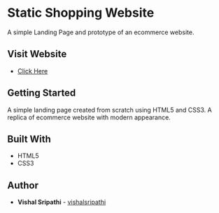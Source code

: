 # Static Shopping Website
 A simple Landing Page and prototype of an ecommerce website.
 
## Visit Website
* [Click Here](https://static-shopping.netlify.app/)

## Getting Started
 A simple landing page created from scratch using HTML5 and CSS3. A replica of ecommerce website with modern appearance.

## Built With
* HTML5
* CSS3

## Author
* **Vishal Sripathi** - [vishalsripathi](https://github.com/vishalsripathi)
